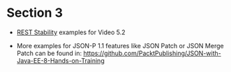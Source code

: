 # Section 3

- [REST Stability](stability) examples for Video 5.2

- More examples for JSON-P 1.1 features like JSON Patch or JSON Merge Patch can be found in: https://github.com/PacktPublishing/JSON-with-Java-EE-8-Hands-on-Training

